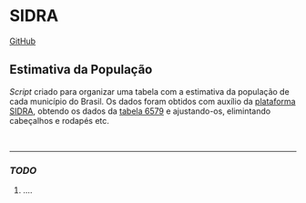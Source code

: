 # SIDRA

[GitHub](https://github.com/open-geodata/br_ibge_sidra)

## Estimativa da População

_Script_ criado para organizar uma tabela com a estimativa da população de cada município do Brasil. Os dados foram obtidos com auxílio da [plataforma SIDRA](https://sidra.ibge.gov.br/pesquisa/EstimaPop/tabelas), obtendo os dados da [tabela 6579](https://sidra.ibge.gov.br/tabela/6579) e ajustando-os, elimintando cabeçalhos e rodapés etc.

<br>

---

### _TODO_

1. ....
